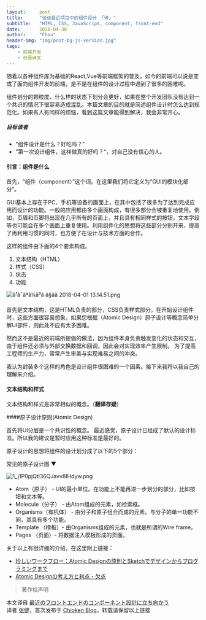 ```yaml
---
layout:     post
title:      "谈谈最近项目中的组件设计 「译」"
subtitle:   "HTML, CSS, JavaScript, component, front-end"
date:       2018-04-30
author:     "Chou"
header-img: "img/post-bg-js-version.jpg"
tags:
    - 前端开发
    - 日语译文
---
```


随着以各种组件库为基础的React,Vue等前端框架的普及，如今的前端可以说是变成了面向组件开发的前端，是不是在组件的设计过程中遇到了很多的困难呢。

组件划分的颗粒度、什么样的状态下划分会更好，如果在整个开发团队没有达到一个共识的情况下很容易造成混乱。本篇文章的目的就是简述组件设计时怎么达到规范化。如果有人有同样的烦恼，看到这篇文章能得到解决，我会非常开心。

##### 目标读者

* “组件设计是什么？好吃吗？”
* ”第一次设计组件，这样做真的好吗？“，对自己没有信心的人。

#### 引言：组件是什么

首先，“组件（component）”这个词。在这里我们将它定义为“GUI的模块化部分”。

GUI基本上存在于PC、手机等设备的画面上，在其中包括了很多为了达到完成应用而设计的功能。一般的应用都由多个画面构成，有很多部分会被重复地使用。例如，页眉和页脚将出现在几乎所有的页面上，并且具有相同样式的按钮，文本字段等也可能会在多个画面上重复使用。利用组件化的思想将这些部分分别开来，提高了再利用习惯的同时，也方便了在设计与技术方面的合作。

这样的组件由下面的4个要素构成。

1. 文本结构（HTML）
2. 样式（CSS）
3. 状态
4. 功能

![ã¹ã¯ãªã¼ã³ã·ã§ãã 2018-04-01 13.14.51.png](https://camo.qiitausercontent.com/98df0a6cdc1a02d23e7d26c017c18328eebfe72b/68747470733a2f2f71696974612d696d6167652d73746f72652e73332e616d617a6f6e6177732e636f6d2f302f3135303536392f35653264393734622d616161662d333564652d386635372d3839336461303336333463612e706e67)

首先是文本结构，这是HTML负责的部分，CSS负责样式部分。在开始设计组件时，这些方面很容易想象，如果您根据（Atomic Design）原子设计等概念简单分解UI部件，则此处不应有太多困难。

然而这不是最近的前端所提倡的做法，因为组件本身负责触发变化的状态和交互，由于组件还必须与外部交换数据和回调，因此会对实现效率产生限制。 为了提高工程师的生产力，常常产生审美与实现难易之间的冲突。

我认为封装多个这样的角色是设计组件很困难的一个因素。接下来我将以我自己的理解来介绍。

#### 文本结构和样式

文本结构和样式是非常相似的概念。（**翻译存疑**）

####原子设计原则(Atomic Design)

首先将UI分层是一个共识性的概念。
最近感觉，原子设计已经成了默认的设计标准。所以我的建议是暂时应用这种标准是最好的。

原子设计的思想将组件的设计划分成了以下的5个部分：

常见的原子设计图 ▼ 

![1_j1P0pjQtl36QJavv8lHdyw.png](https://camo.qiitausercontent.com/eeba4ade8249948c264ad49bced48bd8e1cb0e5d/68747470733a2f2f71696974612d696d6167652d73746f72652e73332e616d617a6f6e6177732e636f6d2f302f3135303536392f37336666633433612d613138312d666164392d613136652d6639623839343437356638352e706e67)

* Atom（原子） - UI的最小単位。在功能上不能再进一步划分的部分，比如按钮和文本等。
* Molecule（分子） - 由Atom组成的元素，如检索框。
* Organisms（有机体） - 由分子和原子组合而成的元素。与分子的单一功能不同，其具有多个功能。
* Template （模板）- 由Organisms组成的元素，也就是所谓的Wire frame。
* Pages （页面）- 将数据注入模板形成的页面。

关于以上有很详细的介绍，在这里附上链接：

* [珍しいワークフロー：Atomic Designの原則とSketchでデザインからプログラミングまで](https://postd.cc/the-unicorn-workflow-design-to-code-with-atomic-design-principles-and-sketch/)
* [Atomic Designの考え方と利点・欠点](http://blog.kubosho.com/entry/using-atomic-design)
















> 著作权声明
>

本文译自 [最近のフロントエンドのコンポーネント設計に立ち向かう](https://qiita.com/seya/items/8814e905693f00cdade2)   
译者 [张健](http://chioken.com/about/)，首次发布于 [Chioken Blog](http://chioken.com/)，转载请保留以上链接